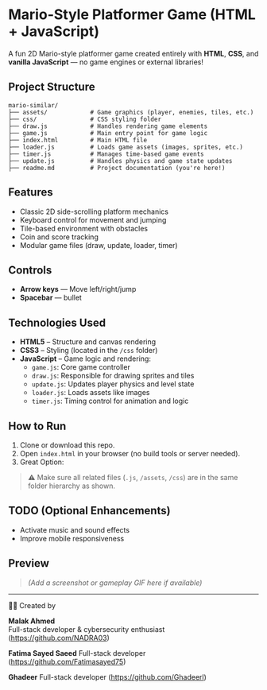 # Mario-Style Platformer Game (HTML + JavaScript)

A fun 2D Mario-style platformer game created entirely with **HTML**, **CSS**, and **vanilla JavaScript** — no game engines or external libraries!

## Project Structure

```
mario-similar/
├── assets/            # Game graphics (player, enemies, tiles, etc.)
├── css/               # CSS styling folder
├── draw.js            # Handles rendering game elements
├── game.js            # Main entry point for game logic
├── index.html         # Main HTML file
├── loader.js          # Loads game assets (images, sprites, etc.)
├── timer.js           # Manages time-based game events
├── update.js          # Handles physics and game state updates
├── readme.md          # Project documentation (you're here!)
```

## Features

- Classic 2D side-scrolling platform mechanics
- Keyboard control for movement and jumping
- Tile-based environment with obstacles
- Coin and score tracking
- Modular game files (draw, update, loader, timer)

## Controls

- **Arrow keys** — Move left/right/jump
- **Spacebar** — bullet

## Technologies Used

- **HTML5** – Structure and canvas rendering
- **CSS3** – Styling (located in the `/css` folder)
- **JavaScript** – Game logic and rendering:
  - `game.js`: Core game controller
  - `draw.js`: Responsible for drawing sprites and tiles
  - `update.js`: Updates player physics and level state
  - `loader.js`: Loads assets like images
  - `timer.js`: Timing control for animation and logic

## How to Run

1. Clone or download this repo.
2. Open `index.html` in your browser (no build tools or server needed).
3. Great Option: 

> ⚠️ Make sure all related files (`.js`, `/assets`, `/css`) are in the same folder hierarchy as shown.

## TODO (Optional Enhancements)

- Activate music and sound effects
- Improve mobile responsiveness

## Preview

> *(Add a screenshot or gameplay GIF here if available)*

---

🧑‍💻 Created by 

**Malak Ahmed**  
Full-stack developer & cybersecurity enthusiast
(https://github.com/NADRA03)

**Fatima Sayed Saeed**
Full-stack developer
(https://github.com/Fatimasayed75)

**Ghadeer**
Full-stack developer
(https://github.com/Ghadeerl)








